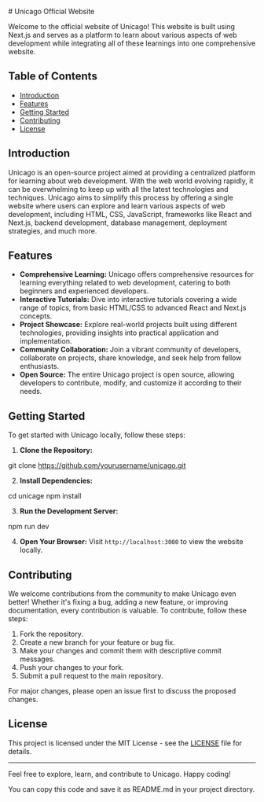 
 # Unicago Official Website

Welcome to the official website of Unicago! This website is built using Next.js and serves as a platform to learn about various aspects of web development while integrating all of these learnings into one comprehensive website.

## Table of Contents

- [Introduction](#introduction)
- [Features](#features)
- [Getting Started](#getting-started)
- [Contributing](#contributing)
- [License](#license)

## Introduction

Unicago is an open-source project aimed at providing a centralized platform for learning about web development. With the web world evolving rapidly, it can be overwhelming to keep up with all the latest technologies and techniques. Unicago aims to simplify this process by offering a single website where users can explore and learn various aspects of web development, including HTML, CSS, JavaScript, frameworks like React and Next.js, backend development, database management, deployment strategies, and much more.

## Features

- **Comprehensive Learning:** Unicago offers comprehensive resources for learning everything related to web development, catering to both beginners and experienced developers.
- **Interactive Tutorials:** Dive into interactive tutorials covering a wide range of topics, from basic HTML/CSS to advanced React and Next.js concepts.
- **Project Showcase:** Explore real-world projects built using different technologies, providing insights into practical application and implementation.
- **Community Collaboration:** Join a vibrant community of developers, collaborate on projects, share knowledge, and seek help from fellow enthusiasts.
- **Open Source:** The entire Unicago project is open source, allowing developers to contribute, modify, and customize it according to their needs.

## Getting Started

To get started with Unicago locally, follow these steps:

1. **Clone the Repository:** 

git clone https://github.com/yourusername/unicago.git


2. **Install Dependencies:**

cd unicage
npm install



3. **Run the Development Server:**

npm run dev



4. **Open Your Browser:**
Visit `http://localhost:3000` to view the website locally.

## Contributing

We welcome contributions from the community to make Unicago even better! Whether it's fixing a bug, adding a new feature, or improving documentation, every contribution is valuable. To contribute, follow these steps:

1. Fork the repository.
2. Create a new branch for your feature or bug fix.
3. Make your changes and commit them with descriptive commit messages.
4. Push your changes to your fork.
5. Submit a pull request to the main repository.

For major changes, please open an issue first to discuss the proposed changes.

## License

This project is licensed under the MIT License - see the [LICENSE](LICENSE) file for details.

---

Feel free to explore, learn, and contribute to Unicago. Happy coding!

You can copy this code and save it as README.md in your project directory.
